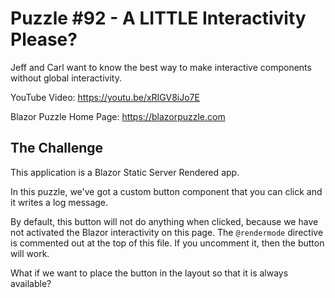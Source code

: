 # Puzzle #92 - A LITTLE Interactivity Please?
Jeff and Carl want to know the best way to make interactive components without global interactivity.

YouTube Video: https://youtu.be/xRIGV8iJo7E

Blazor Puzzle Home Page: https://blazorpuzzle.com

## The Challenge

This application is a Blazor Static Server Rendered app.

In this puzzle, we've got a custom button component that you can click and it writes a log message. 

By default, this button will not do anything when clicked, because we have not activated the Blazor interactivity on this page. The `@rendermode` directive is commented out at the top of this file. If you uncomment it, then the button will work.

What if we want to place the button in the layout so that it is always available?
